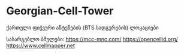 # Georgian-Cell-Tower
 ქართული ფიჭვური ანტენების (BTS სადგურების) ლოკაციები

სასარგებლო ბმულები:
https://mcc-mnc.com/
https://opencellid.org/
https://www.cellmapper.net


